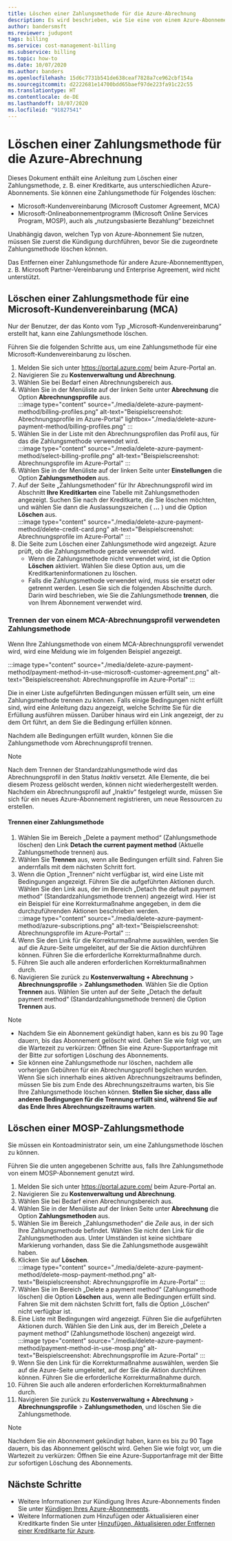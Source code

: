 ```yaml
---
title: Löschen einer Zahlungsmethode für die Azure-Abrechnung
description: Es wird beschrieben, wie Sie eine von einem Azure-Abonnement verwendete Zahlungsmethode löschen.
author: bandersmsft
ms.reviewer: judupont
tags: billing
ms.service: cost-management-billing
ms.subservice: billing
ms.topic: how-to
ms.date: 10/07/2020
ms.author: banders
ms.openlocfilehash: 15d6c7731b541de638ceaf7828a7ce962cbf154a
ms.sourcegitcommit: d2222681e14700bdd65baef97de223fa91c22c55
ms.translationtype: HT
ms.contentlocale: de-DE
ms.lasthandoff: 10/07/2020
ms.locfileid: "91827541"
---
```

# <a name="delete-an-azure-billing-payment-method"></a>Löschen einer Zahlungsmethode für die Azure-Abrechnung

Dieses Dokument enthält eine Anleitung zum Löschen einer Zahlungsmethode, z. B. einer Kreditkarte, aus unterschiedlichen Azure-Abonnements. Sie können eine Zahlungsmethode für Folgendes löschen:

- Microsoft-Kundenvereinbarung (Microsoft Customer Agreement, MCA)
- Microsoft-Onlineabonnementprogramm (Microsoft Online Services Program, MOSP), auch als „nutzungsbasierte Bezahlung“ bezeichnet

Unabhängig davon, welchen Typ von Azure-Abonnement Sie nutzen, müssen Sie zuerst die Kündigung durchführen, bevor Sie die zugeordnete Zahlungsmethode löschen können.

Das Entfernen einer Zahlungsmethode für andere Azure-Abonnementtypen, z. B. Microsoft Partner-Vereinbarung und Enterprise Agreement, wird nicht unterstützt.

## <a name="delete-an-mca-payment-method"></a>Löschen einer Zahlungsmethode für eine Microsoft-Kundenvereinbarung (MCA)

Nur der Benutzer, der das Konto vom Typ „Microsoft-Kundenvereinbarung“ erstellt hat, kann eine Zahlungsmethode löschen.

Führen Sie die folgenden Schritte aus, um eine Zahlungsmethode für eine Microsoft-Kundenvereinbarung zu löschen.

1. Melden Sie sich unter https://portal.azure.com/ beim Azure-Portal an.
1. Navigieren Sie zu **Kostenverwaltung und Abrechnung**.
1. Wählen Sie bei Bedarf einen Abrechnungsbereich aus.
1. Wählen Sie in der Menüliste auf der linken Seite unter **Abrechnung** die Option **Abrechnungsprofile** aus.  
    :::image type="content" source="./media/delete-azure-payment-method/billing-profiles.png" alt-text="Beispielscreenshot: Abrechnungsprofile im Azure-Portal" lightbox="./media/delete-azure-payment-method/billing-profiles.png" :::
1. Wählen Sie in der Liste mit den Abrechnungsprofilen das Profil aus, für das die Zahlungsmethode verwendet wird.  
    :::image type="content" source="./media/delete-azure-payment-method/select-billing-profile.png" alt-text="Beispielscreenshot: Abrechnungsprofile im Azure-Portal" :::
1. Wählen Sie in der Menüliste auf der linken Seite unter **Einstellungen** die Option **Zahlungsmethoden** aus.
1. Auf der Seite „Zahlungsmethoden“ für Ihr Abrechnungsprofil wird im Abschnitt **Ihre Kreditkarten** eine Tabelle mit Zahlungsmethoden angezeigt. Suchen Sie nach der Kreditkarte, die Sie löschen möchten, und wählen Sie dann die Auslassungszeichen ( **…** ) und die Option **Löschen** aus.  
    :::image type="content" source="./media/delete-azure-payment-method/delete-credit-card.png" alt-text="Beispielscreenshot: Abrechnungsprofile im Azure-Portal" :::
1. Die Seite zum Löschen einer Zahlungsmethode wird angezeigt. Azure prüft, ob die Zahlungsmethode gerade verwendet wird.
    - Wenn die Zahlungsmethode nicht verwendet wird, ist die Option **Löschen** aktiviert. Wählen Sie diese Option aus, um die Kreditkarteninformationen zu löschen.
    - Falls die Zahlungsmethode verwendet wird, muss sie ersetzt oder getrennt werden. Lesen Sie sich die folgenden Abschnitte durch. Darin wird beschrieben, wie Sie die Zahlungsmethode **trennen**, die von Ihrem Abonnement verwendet wird.

### <a name="detach-payment-method-used-by-an-mca-billing-profile"></a>Trennen der von einem MCA-Abrechnungsprofil verwendeten Zahlungsmethode

Wenn Ihre Zahlungsmethode von einem MCA-Abrechnungsprofil verwendet wird, wird eine Meldung wie im folgenden Beispiel angezeigt.

:::image type="content" source="./media/delete-azure-payment-method/payment-method-in-use-microsoft-customer-agreement.png" alt-text="Beispielscreenshot: Abrechnungsprofile im Azure-Portal" :::

Die in einer Liste aufgeführten Bedingungen müssen erfüllt sein, um eine Zahlungsmethode trennen zu können. Falls einige Bedingungen nicht erfüllt sind, wird eine Anleitung dazu angezeigt, welche Schritte Sie für die Erfüllung ausführen müssen. Darüber hinaus wird ein Link angezeigt, der zu dem Ort führt, an dem Sie die Bedingung erfüllen können.

Nachdem alle Bedingungen erfüllt wurden, können Sie die Zahlungsmethode vom Abrechnungsprofil trennen.

> [!NOTE]
> Nach dem Trennen der Standardzahlungsmethode wird das Abrechnungsprofil in den Status _Inaktiv_ versetzt. Alle Elemente, die bei diesem Prozess gelöscht werden, können nicht wiederhergestellt werden. Nachdem ein Abrechnungsprofil auf „Inaktiv“ festgelegt wurde, müssen Sie sich für ein neues Azure-Abonnement registrieren, um neue Ressourcen zu erstellen.

#### <a name="to-detach-a-payment-method"></a>Trennen einer Zahlungsmethode

1. Wählen Sie im Bereich „Delete a payment method“ (Zahlungsmethode löschen) den Link **Detach the current payment method** (Aktuelle Zahlungsmethode trennen) aus.
1. Wählen Sie **Trennen** aus, wenn alle Bedingungen erfüllt sind. Fahren Sie andernfalls mit dem nächsten Schritt fort.
1. Wenn die Option „Trennen“ nicht verfügbar ist, wird eine Liste mit Bedingungen angezeigt. Führen Sie die aufgeführten Aktionen durch. Wählen Sie den Link aus, der im Bereich „Detach the default payment method“ (Standardzahlungsmethode trennen) angezeigt wird. Hier ist ein Beispiel für eine Korrekturmaßnahme angegeben, in dem die durchzuführenden Aktionen beschrieben werden.  
    :::image type="content" source="./media/delete-azure-payment-method/azure-subscriptions.png" alt-text="Beispielscreenshot: Abrechnungsprofile im Azure-Portal" :::
1. Wenn Sie den Link für die Korrekturmaßnahme auswählen, werden Sie auf die Azure-Seite umgeleitet, auf der Sie die Aktion durchführen können. Führen Sie die erforderliche Korrekturmaßnahme durch.
1. Führen Sie auch alle anderen erforderlichen Korrekturmaßnahmen durch.
1. Navigieren Sie zurück zu **Kostenverwaltung + Abrechnung** > **Abrechnungsprofile** > **Zahlungsmethoden**. Wählen Sie die Option **Trennen** aus. Wählen Sie unten auf der Seite „Detach the default payment method“ (Standardzahlungsmethode trennen) die Option **Trennen** aus.

> [!NOTE]
> - Nachdem Sie ein Abonnement gekündigt haben, kann es bis zu 90 Tage dauern, bis das Abonnement gelöscht wird. Gehen Sie wie folgt vor, um die Wartezeit zu verkürzen: Öffnen Sie eine Azure-Supportanfrage mit der Bitte zur sofortigen Löschung des Abonnements.
> - Sie können eine Zahlungsmethode nur löschen, nachdem alle vorherigen Gebühren für ein Abrechnungsprofil beglichen wurden. Wenn Sie sich innerhalb eines aktiven Abrechnungszeitraums befinden, müssen Sie bis zum Ende des Abrechnungszeitraums warten, bis Sie Ihre Zahlungsmethode löschen können. **Stellen Sie sicher, dass alle anderen Bedingungen für die Trennung erfüllt sind, während Sie auf das Ende Ihres Abrechnungszeitraums warten**.

## <a name="delete-a-mosp-payment-method"></a>Löschen einer MOSP-Zahlungsmethode

Sie müssen ein Kontoadministrator sein, um eine Zahlungsmethode löschen zu können.

Führen Sie die unten angegebenen Schritte aus, falls Ihre Zahlungsmethode von einem MOSP-Abonnement genutzt wird.

1. Melden Sie sich unter https://portal.azure.com/ beim Azure-Portal an.
1. Navigieren Sie zu **Kostenverwaltung und Abrechnung**.
1. Wählen Sie bei Bedarf einen Abrechnungsbereich aus.
1. Wählen Sie in der Menüliste auf der linken Seite unter **Abrechnung** die Option **Zahlungsmethoden** aus.
1. Wählen Sie im Bereich „Zahlungsmethoden“ die _Zeile_ aus, in der sich Ihre Zahlungsmethode befindet. Wählen Sie nicht den Link für die Zahlungsmethoden aus. Unter Umständen ist keine sichtbare Markierung vorhanden, dass Sie die Zahlungsmethode ausgewählt haben.
1. Klicken Sie auf **Löschen**.  
    :::image type="content" source="./media/delete-azure-payment-method/delete-mosp-payment-method.png" alt-text="Beispielscreenshot: Abrechnungsprofile im Azure-Portal" :::
1. Wählen Sie im Bereich „Delete a payment method“ (Zahlungsmethode löschen) die Option **Löschen** aus, wenn alle Bedingungen erfüllt sind. Fahren Sie mit dem nächsten Schritt fort, falls die Option „Löschen“ nicht verfügbar ist.
1. Eine Liste mit Bedingungen wird angezeigt. Führen Sie die aufgeführten Aktionen durch. Wählen Sie den Link aus, der im Bereich „Delete a payment method“ (Zahlungsmethode löschen) angezeigt wird.  
    :::image type="content" source="./media/delete-azure-payment-method/payment-method-in-use-mosp.png" alt-text="Beispielscreenshot: Abrechnungsprofile im Azure-Portal" :::
1. Wenn Sie den Link für die Korrekturmaßnahme auswählen, werden Sie auf die Azure-Seite umgeleitet, auf der Sie die Aktion durchführen können. Führen Sie die erforderliche Korrekturmaßnahme durch.
1. Führen Sie auch alle anderen erforderlichen Korrekturmaßnahmen durch.
1. Navigieren Sie zurück zu **Kostenverwaltung + Abrechnung** > **Abrechnungsprofile** > **Zahlungsmethoden**, und löschen Sie die Zahlungsmethode.

> [!NOTE]
> Nachdem Sie ein Abonnement gekündigt haben, kann es bis zu 90 Tage dauern, bis das Abonnement gelöscht wird. Gehen Sie wie folgt vor, um die Wartezeit zu verkürzen: Öffnen Sie eine Azure-Supportanfrage mit der Bitte zur sofortigen Löschung des Abonnements.

## <a name="next-steps"></a>Nächste Schritte

- Weitere Informationen zur Kündigung Ihres Azure-Abonnements finden Sie unter [Kündigen Ihres Azure-Abonnements](cancel-azure-subscription.md).
- Weitere Informationen zum Hinzufügen oder Aktualisieren einer Kreditkarte finden Sie unter [Hinzufügen, Aktualisieren oder Entfernen einer Kreditkarte für Azure](change-credit-card.md).